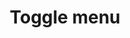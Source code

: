 ---
title: Toggle menu
layout: design-pattern
category: Navigation
permalink: ui-patterns/navigation/toggle-menu/
design-pattern-type: mobile
design-pattern-video: true

what: >
 A primary or secondary navigation menu, similar to the navigation side drawer, which appears downwards or upwards.

why: >
 To allow navigating to the main categories inside an app or section.
 
do: >
 * The same gesture is used to reveal and to hide the menu.

 * Tapping on the background should hide the menu.

 * Consider including a semi-transparent mask behind.

 * Organise icons and labels to show the contents. Use a panel to include them.

 * Use to inlay or overlay the screen, such as the navigation side drawer.

 * In android use a Spinner, where it’s intended to show views within a category.

 * For customised controls the button should reflect that it’s a menu, for example with a
 <i class="fa fa-bars fa-lg" aria-hidden="true"></i>
 icon.

dont: >
 * Allow the menu to cover the whole screen.

 * Slide from the sides.

Tags: >
 Navigation, menu, contents, hamburger, hidden, primary, settings.

---